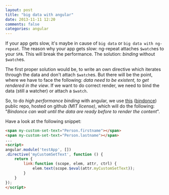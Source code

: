 ```yaml
---
layout: post
title: "big data with angular"
date: 2013-11-11 12:20
comments: false
categories: angular
---
```


If your app gets slow, it's maybe in cause of `big data` or `big data with ng-repeat`. The reason why your app gets slow: ng-repeat attaches `$watch`es to your `SPA`. This will break the performance. The solution: *binding* without `$watch`es.

<!-- more -->

The first proper solution would be, to write an own directive which iterates through the data and don't attach `$watch`es. But there will be the point, where we have to face the following: *data need to be existent, to get rendered in the view*. If we want to do correct render, we need to bind the data (still a watcher) or attach a `$watch`.

So, to do *high performance binding* with angular, we use [this](https://github.com/Pasvaz/bindonce) ([bindonce](https://github.com/Pasvaz/bindonce)) public repo, hosted on github *(MIT license)*, which will do the following: "*Bindonce can wait until the data are ready before to render the content*".

Have a look at the following snippet:

```html
<span my-custom-set-text="Person.firstname"></span>
<span my-custom-set-text="Person.lastname"></span>
...
<script>
angular.module('testApp', [])
.directive('myCustomSetText', function () {
    return {
        link:function (scope, elem, attr, ctrl) {
            elem.text(scope.$eval(attr.myCustomSetText));
        }
    }
});
</script>
```